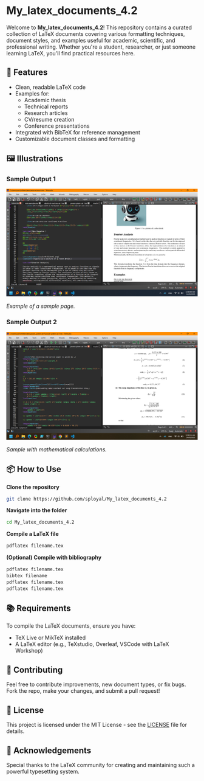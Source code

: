 # My_latex_documents_4.2

Welcome to **My_latex_documents_4.2**! This repository contains a curated collection of LaTeX documents covering various formatting techniques, document styles, and examples useful for academic, scientific, and professional writing. Whether you're a student, researcher, or just someone learning LaTeX, you'll find practical resources here.



## 📄 Features

- Clean, readable LaTeX code
- Examples for:
  - Academic thesis
  - Technical reports
  - Research articles
  - CV/resume creation
  - Conference presentations
- Integrated with BibTeX for reference management
- Customizable document classes and formatting



## 🖼️ Illustrations

### Sample Output 1

![Thesis Output](images/image%204.png)

*Example of a sample  page.*

### Sample Output 2

![Beamer Slide](images/image%205.png)

*Sample with mathematical calculations.*



## 📦 How to Use

**Clone the repository**
```bash
git clone https://github.com/sployal/My_latex_documents_4.2
```

**Navigate into the folder**
```bash
cd My_latex_documents_4.2
```

**Compile a LaTeX file**
```bash
pdflatex filename.tex
```

**(Optional) Compile with bibliography**
```bash
pdflatex filename.tex
bibtex filename
pdflatex filename.tex
pdflatex filename.tex
```



## 📚 Requirements

To compile the LaTeX documents, ensure you have:

- TeX Live or MikTeX installed  
- A LaTeX editor (e.g., TeXstudio, Overleaf, VSCode with LaTeX Workshop)


## 🤝 Contributing

Feel free to contribute improvements, new document types, or fix bugs. Fork the repo, make your changes, and submit a pull request!



## 📜 License

This project is licensed under the MIT License - see the [LICENSE](LICENSE) file for details.



## 🙌 Acknowledgements

Special thanks to the LaTeX community for creating and maintaining such a powerful typesetting system.
